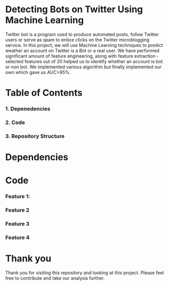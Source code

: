 # Detecting Bots on Twitter Using Machine Learning

Twitter bot is a program used to produce automated posts, follow Twitter users or serve as spam to entice clicks on the Twitter microblogging service. In this project, we will use Machine Learning techniques to predict weather an account on Twitter is a Bot or a real user. We have performed significant amount of feature engineering, along with feature extraction - selected features out of 20 helped us to identify whether an account is bot or non bot. We implemented various algorithm but finally implemented our own which gave us AUC>95%.

# Table of Contents
### 1. Depenedencies
### 2. Code
### 3. Repository Structure

# Dependencies


# Code

### Feature 1: 


### Feature 2 



### Feature 3 


### Feature 4 


# Thank you
Thank you for visiting this repository and looking at this project. Please feel free to contribute and take our analysis further.